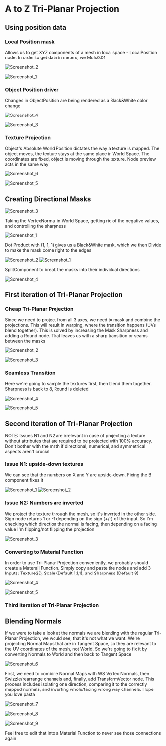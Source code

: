 # A to Z Tri-Planar Projection
## Using position data

### Local Position mask
Allows us to get XYZ components of a mesh in local space - LocalPosition node. In order to get data in meters, we Mulx0.01

![Screenshot_2](https://user-images.githubusercontent.com/36862146/224490595-43933787-3f5a-4a58-aa93-1fa3ecf3162d.png)

![Screenshot_1](https://user-images.githubusercontent.com/36862146/224490596-a1e909a1-7af0-4954-83e9-a5363b8ec10d.png)

### Object Position driver
Changes in ObjectPosition are being rendered as a Black&White color change

![Screenshot_4](https://user-images.githubusercontent.com/36862146/224491016-ffb61088-f801-4bb0-abc1-e239bfa6bc48.png)

![Screenshot_3](https://user-images.githubusercontent.com/36862146/224491018-36118b8b-67c5-49c2-9610-d0b5947698a5.png)

### Texture Projection
Object's Absolute World Position dictates the way a texture is mapped. The object moves, the texture stays at the same place in World Space. The coordinates are fixed, object is moving through the texture. Node preview acts in the same way

![Screenshot_6](https://user-images.githubusercontent.com/36862146/224491266-042bc955-bee1-411f-b224-12216b73930e.png)

![Screenshot_5](https://user-images.githubusercontent.com/36862146/224491270-93658592-a9a2-4ca7-aa39-63557f212c15.png)

## Creating Directional Masks
![Screenshot_3](https://user-images.githubusercontent.com/36862146/224492249-36ad14d1-777e-4393-acd0-7ac206902d62.png)

Taking the VertexNormal in World Space, getting rid of the negative values, and controlling the sharpness

![Screenshot_1](https://user-images.githubusercontent.com/36862146/224491944-6213f905-f40f-402b-bdcc-508b51bedf07.png)

Dot Product with (1, 1, 1) gives us a Black&White mask, which we then Divide to make the mask come right to the edges

![Screenshot_2](https://user-images.githubusercontent.com/36862146/224492009-f9740b2b-fb57-41c3-bb1a-150e188a5487.png)
![Screenshot_1](https://user-images.githubusercontent.com/36862146/224492557-c3d96294-d550-4ae0-a06c-1dc0b18af90a.png)

SplitComponent to break the masks into their individual directions

![Screenshot_4](https://user-images.githubusercontent.com/36862146/224492416-8c300f67-293e-4012-bdae-ae05477fcf1b.png)

## First iteration of Tri-Planar Projection

### Cheap Tri-Planar Projection
Since we need to project from all 3 axes, we need to mask and combine the projections. This will result in warping, where the transition happens (UVs blend together). This is solved by increasing the Mask Sharpness and adding a Round node. That leaves us with a sharp transition or seams between the masks

![Screenshot_2](https://user-images.githubusercontent.com/36862146/224493337-32b73690-4a36-4cc5-929d-7c3f57cee9cf.png)

![Screenshot_3](https://user-images.githubusercontent.com/36862146/224493336-0514fe34-6a98-46a6-9a8d-477388f8ad7e.png)

### Seamless Transition
Here we're going to sample the textures first, then blend them together. Sharpness is back to 8, Round is deleted

![Screenshot_4](https://user-images.githubusercontent.com/36862146/224493814-6a77157e-0c8b-4277-a912-952f6787573e.png)

![Screenshot_5](https://user-images.githubusercontent.com/36862146/224493812-55d79414-ba3c-471e-bd84-640e18b71786.png)

## Second iteration of Tri-Planar Projection
NOTE: Issues N1 and N2 are irrelevant in case of projecting a texture without attributes that are required to be projected with 100% accuracy. Don't bother with the math if directional, numerical, and symmetrical aspects aren't crucial
### Issue N1: upside-down textures
We can see that the numbers on X and Y are upside-down. Fixing the B component fixes it

![Screenshot_1](https://user-images.githubusercontent.com/36862146/224494152-f5c1832e-5c78-4a13-afa5-70c7e3d96edc.png)
![Screenshot_2](https://user-images.githubusercontent.com/36862146/224494363-3d97f37d-eb6a-4086-9161-fa8c4a03eb30.png)

### Issue N2: Numbers are inverted
We project the texture through the mesh, so it's inverted in the other side. Sign node returns 1 or -1 depending on the sign (+/-) of the input. So I'm checking which direction the normal is facing, then depending on a facing value I'm flipping/not flipping the projection

![Screenshot_3](https://user-images.githubusercontent.com/36862146/224495054-d946f484-ca0d-4be6-b182-f71e88ae0907.png)

### Converting to Material Function
In order to use Tri-Planar Projection conveniently, we probably should create a Materail Function. Simply copy and paste the nodes and add 3 Inputs: Texture2D, Scale (Default 1,1,1), and Sharpness (Default 8)

![Screenshot_4](https://user-images.githubusercontent.com/36862146/224503375-344f0558-a52b-4ec2-9e56-eed9c9418e89.png)

![Screenshot_5](https://user-images.githubusercontent.com/36862146/224503628-35c6a216-1b39-4cc9-b307-073466c9ac5f.png)

### Third iteration of Tri-Planar Projection

## Blending Normals
If we were to take a look at the normals we are blending with the regular Tri-Planar Projection, we would see, that it's not what we want. We're projecting Normal Maps that are in Tangent Space, so they are relevant to the UV coordinates of the mesh, not World. So we're going to fix it by converting Normals to World and then back to Tangent Space

![Screenshot_6](https://user-images.githubusercontent.com/36862146/224504292-e26f50f9-1053-4c8e-a19e-763cde90316b.png)

First, we need to combine Normal Maps with WS Vertex Normals, then Swizzle/rearrange channels and, finally, add TransformVector node. This process includes isolating one direction, comparing it to the correctly mapped normals, and inverting whole/facing wrong way channels. Hope you love pasta

![Screenshot_7](https://user-images.githubusercontent.com/36862146/224506251-c32a3a9f-4660-4ead-a7b1-086a440d4242.png)

![Screenshot_8](https://user-images.githubusercontent.com/36862146/224506252-6ee54ed4-795f-4154-9e94-23330df4dfdf.png)

![Screenshot_9](https://user-images.githubusercontent.com/36862146/224506249-b2d61128-6653-4180-a9c4-4a2174589fa9.png)

Feel free to edit that into a Material Function to never see those connections again
